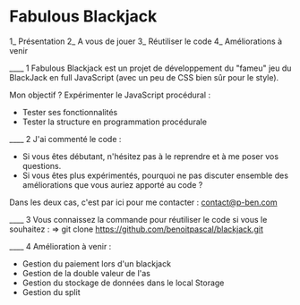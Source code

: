 # Fabulous Blackjack

1_ Présentation
2_ A vous de jouer
3_ Réutiliser le code
4_ Améliorations à venir

____ 1
Fabulous Blackjack est un projet de développement du "fameu" jeu du BlackJack en full JavaScript (avec un peu de CSS bien sûr pour le style).

Mon objectif ? 
Expérimenter le JavaScript procédural :
- Tester ses fonctionnalités
- Tester la structure en programmation procédurale

____ 2
J'ai commenté le code :
- Si vous êtes débutant, n'hésitez pas à le reprendre et à me poser vos questions.
- Si vous êtes plus expérimentés, pourquoi ne pas discuter ensemble des améliorations que vous auriez apporté au code ?

Dans les deux cas, c'est par ici pour me contacter : contact@p-ben.com

____ 3
Vous connaissez la commande pour réutiliser le code si vous le souhaitez :
=> git clone https://github.com/benoitpascal/blackjack.git

____ 4
Amélioration à venir :
- Gestion du paiement lors d'un blackjack
- Gestion de la double valeur de l'as
- Gestion du stockage de données dans le local Storage
- Gestion du split
